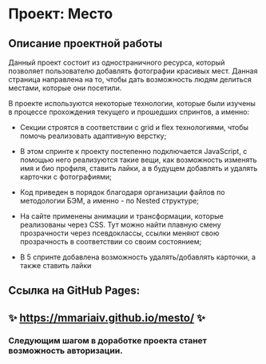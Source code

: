 # Проект: Место

## Описание проектной работы

Данный проект состоит из одностраничного ресурса, который позволяет пользователю добавлять фотографии красивых мест. Данная страница направлена на то, чтобы дать возможность людям делиться местами, которые они посетили.

В проекте используются некоторые технологии, которые были изучены в процессе прохождения текущего и прошедших спринтов, а именно:

- Секции строятся в соответствии с grid и flex технологиями, чтобы помочь реализовать адаптивную верстку;

- В этом спринте к проекту постепенно подключается JavaScript, с помощью него реализуются такие вещи, как возможность изменять имя и био профиля, ставить лайки, а в будущем добавлять и удалять карточки с фотографиями;

- Код приведен в порядок благодаря организации файлов по методологии БЭМ, а именно - по Nested структуре;

- На сайте применены анимации и трансформации, которые реализованы через CSS. Тут можно найти плавную смену прозрачности через псевдоклассы, ссылки меняют свою прозрачность в соответствии со своим состоянием;

- В 5 спринте добавлена возможность удалять/добавлять карточки, а также ставить лайки

## Ссылка на GitHub Pages:

## ✨ https://mmariaiv.github.io/mesto/ ✨

### Следующим шагом в доработке проекта станет возможность авторизации.

